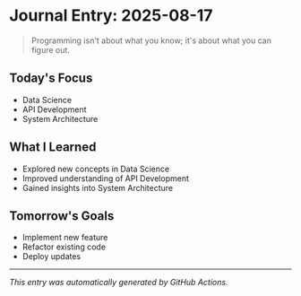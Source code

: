 # Journal Entry: 2025-08-17

> Programming isn't about what you know; it's about what you can figure out.

## Today's Focus
- Data Science
- API Development
- System Architecture

## What I Learned
- Explored new concepts in Data Science
- Improved understanding of API Development
- Gained insights into System Architecture

## Tomorrow's Goals
- Implement new feature
- Refactor existing code
- Deploy updates

---
*This entry was automatically generated by GitHub Actions.*